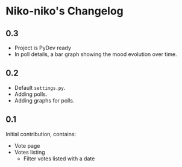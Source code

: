 Niko-niko's Changelog
=====================

0.3
---

 * Project is PyDev ready
 * In poll details, a bar graph showing the mood evolution over time.

0.2
---

 * Default `settings.py`.
 * Adding polls.
 * Adding graphs for polls.

0.1
---

Initial contribution, contains:

 * Vote page
 * Votes listing
     * Filter votes listed with a date
